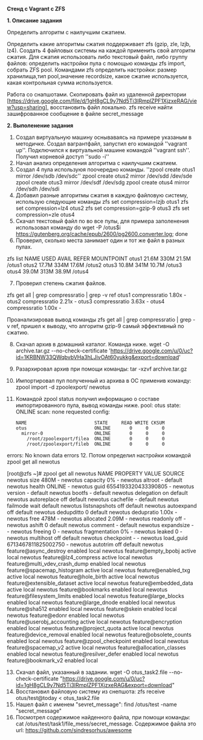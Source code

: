 **Стенд с Vagrant c ZFS**

 **1. Описание задания**

  Определить алгоритм с наилучшим сжатием.

  Определить какие алгоритмы сжатия поддерживает zfs (gzip, zle, lzjb, lz4). Создать 4 файловых системы на каждой применить свой алгоритм сжатия. Для сжатия использовать либо текстовый файл, либо группу файлов: определить настройки пула с помощью команды zfs import, собрать ZFS pool. 
Командами zfs определить настройки: размер хранилища,тип pool,значение recordsize, какое сжатие используется, какая контрольная сумма используется.

  Работа со снапшотами. Скопировать файл из удаленной директории [https://drive.google.com/file/d/1gH8gCL9y7Nd5Ti3IRmplZPF1XjzxeRAG/view?usp=sharing], восстановить файл локально. zfs receive найти зашифрованное сообщение в файле secret_message

**2. Выполенение задания**

1. Создал виртуальную машину оснываваясь на примере указаным в методичке. Создал вагрантфайл, запустил его командой ''vagrant up''. Подключился к виртуальной машине командой ''vagrant ssh''. Получил корневой доступ ''sudo -i''
2. Начал анализ определения алгоритма с наилучшим сжатием.
3. Создал 4 пула используюя поочередно команды.
''zpool create otus1 mirror /dev/sdb /dev/sdc''
zpool create otus2 mirror /dev/sdd /dev/sde
zpool create otus3 mirror /dev/sdf /dev/sdg
zpool create otus4 mirror /dev/sdh /dev/sdi
4. Добавил разные алгоритмы сжатия в каждую файловую систему, использую следующие команды
zfs set compression=lzjb otus1
zfs set compression=lz4 otus2
zfs set compression=gzip-9 otus3
zfs set compression=zle otus4
5. Скачал текстовый файл по во все пулы, для примера заполенения использовал команду
do wget -P /otus$i https://gutenberg.org/cache/epub/2600/pg2600.converter.log; done
6. Проверил, сколько места занимает один и тот же файл в разных пулах. 

zfs list
NAME    USED  AVAIL     REFER  MOUNTPOINT
otus1  21.6M   330M     21.5M  /otus1
otus2  17.7M   334M     17.6M  /otus2
otus3  10.8M   341M     10.7M  /otus3
otus4  39.0M   313M     38.9M  /otus4

7. Проверил степень сжатия файлов.

zfs get all | grep compressratio | grep -v ref
otus1  compressratio         1.80x                  -
otus2  compressratio         2.21x                  -
otus3  compressratio         3.63x                  -
otus4  compressratio         1.00x                  -

Проанализировав вывод команды zfs get all | grep compressratio | grep -v ref, пришел к выводу, что алгоритм gzip-9 самый эффективный по сжатию.

8. Скачал архив в домашний каталог. Команда ниже. 
wget -O archive.tar.gz --no-check-certificate 'https://drive.google.com/u/0/uc?id=1KRBNW33QWqbvbVHa3hLJivOAt60yukkg&export=download'
9. Разархировал архив при помощи команды: tar -xzvf archive.tar.gz
10. Импортировал пул полученный из архива в ОС применив команду: zpool import -d zpoolexport/ newotus
11. Командой zpool status получил информацию о составе импортированного пула, вывод команды ниже.
pool: otus
 state: ONLINE
  scan: none requested
config:


        NAME                         STATE     READ WRITE CKSUM
        otus                         ONLINE       0     0     0
          mirror-0                   ONLINE       0     0     0
            /root/zpoolexport/filea  ONLINE       0     0     0
            /root/zpoolexport/fileb  ONLINE       0     0     0


errors: No known data errors
12. Потом определил настройки командой zpool get all newotus

[root@zfs ~]# zpool get all newotus
            NAME     PROPERTY                       VALUE                          SOURCE
            newotus  size                           480M                           -
            newotus  capacity                       0%                             -
            newotus  altroot                        -                              default
            newotus  health                         ONLINE                         -
            newotus  guid                           6554193320433390805            -
            newotus  version                        -                              default
            newotus  bootfs                         -                              default
            newotus  delegation                     on                             default
            newotus  autoreplace                    off                            default
            newotus  cachefile                      -                              default
            newotus  failmode                       wait                           default
            newotus  listsnapshots                  off                            default
            newotus  autoexpand                     off                            default
            newotus  dedupditto                     0                              default
            newotus  dedupratio                     1.00x                          -
            newotus  free                           478M                           -
            newotus  allocated                      2.09M                          -
            newotus  readonly                       off                            -
            newotus  ashift                         0                              default
            newotus  comment                        -                              default
            newotus  expandsize                     -                              -
            newotus  freeing                        0                              -
            newotus  fragmentation                  0%                             -
            newotus  leaked                         0                              -
            newotus  multihost                      off                            default
            newotus  checkpoint                     -                              -
            newotus  load_guid                      6713467811825002750            -
            newotus  autotrim                       off                            default
            newotus  feature@async_destroy          enabled                        local
            newotus  feature@empty_bpobj            active                         local
            newotus  feature@lz4_compress           active                         local
            newotus  feature@multi_vdev_crash_dump  enabled                        local
            newotus  feature@spacemap_histogram     active                         local
            newotus  feature@enabled_txg            active                         local
            newotus  feature@hole_birth             active                         local
            newotus  feature@extensible_dataset     active                         local
            newotus  feature@embedded_data          active                         local
            newotus  feature@bookmarks              enabled                        local
            newotus  feature@filesystem_limits      enabled                        local
            newotus  feature@large_blocks           enabled                        local
            newotus  feature@large_dnode            enabled                        local
            newotus  feature@sha512                 enabled                        local
            newotus  feature@skein                  enabled                        local
            newotus  feature@edonr                  enabled                        local
            newotus  feature@userobj_accounting     active                         local
            newotus  feature@encryption             enabled                        local
            newotus  feature@project_quota          active                         local
            newotus  feature@device_removal         enabled                        local
            newotus  feature@obsolete_counts        enabled                        local
            newotus  feature@zpool_checkpoint       enabled                        local
            newotus  feature@spacemap_v2            active                         local
            newotus  feature@allocation_classes     enabled                        local
            newotus  feature@resilver_defer         enabled                        local
            newotus  feature@bookmark_v2            enabled                        local



13. Скачал файл, указанный в задании. wget -O otus_task2.file --no-check-certificate "https://drive.google.com/u/0/uc?id=1gH8gCL9y7Nd5Ti3IRmplZPF1XjzxeRAG&export=download"
14. Восстановил файловую систему из снепшота: zfs receive otus/test@today < otus_task2.file
15. Нашел файл с именем "sevret_message": find /otus/test -name "secret_message"
16. Посмотрел содержимое найденного файла, при помощи команды: cat /otus/test/task1/file_mess/secret_message.
Содержимое файла это url: https://github.com/sindresorhus/awesome

